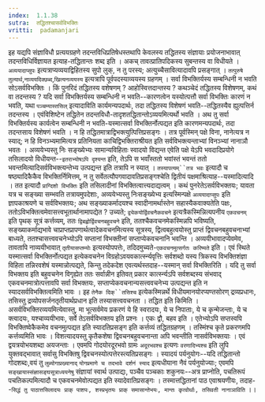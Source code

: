 ```yaml
---
index:  1.1.38
sutra:  तद्धितश्चासर्वविभक्तिः
vritti:  padamanjari
---
```


इह यद्यपि संज्ञाविधौ प्रत्ययग्रहणे तदन्तविधिप्रतिषेधस्तथापि केवलस्य तद्धितस्य संज्ञायाः प्रयोजनाभावात् तदन्तविधिर्विज्ञायत इत्याह-तद्धितान्तः शब्द इति । अकच् तावत्प्रातिपदिकस्य सुबन्तस्य वा विधीयते । `अव्ययादाप्सुपः` इत्यत्राप्यव्ययाद्विहितस्य सुपो लुक्, न तु परस्य; अत्युच्चैसावित्यादावपि प्रसङ्गात् । `तत्पुरुषे तुल्यार्थ`,`नाव्ययदिक्छब्द`,`खित्यनव्ययस्य` इत्यत्रापि पूर्वपदस्याव्ययस्य ग्रहणम् । सर्वा विभक्तिर्यस्य सम्बन्धिनी न भवति सोऽसर्वविभक्तिः ।
किं पुनरिदं तद्धितस्य वशेषणम् ? आहोस्वित्तदान्तस्य ? कथञ्चेदं तद्धितस्य विशेषणम्, कथं वा तदन्तस्य ? यदि सर्वा विभक्तिर्यस्य सम्बन्धिनी न भवति--कारणत्वेन यस्योत्पत्तौ सर्वा विभक्तिः कारणं न भवति, यथा `पञ्चम्यास्तसिल्` इत्यादाविति कार्यमन्यपदार्थः, तदा तद्धितस्य विशेषणं भवति--तद्धितस्यैव ह्युत्पत्तिर्न तदन्तस्य । एवंविशिष्टेन तद्धितेन तदन्तविधौ-तादृशतद्धितान्तोऽव्ययमित्यर्थो भवति । अथ तु सर्वा विभक्तिर्यस्य कार्यत्वेन सम्बन्धिनी न भवति-यस्मात्सर्वा विभक्तिर्नोत्पद्यत इति कारणमन्यपदार्थः, तदा तदन्तसाय विशेषणं भवति । न हि तद्धितमात्राद्विभक्त्युत्पित्तिप्रसङ्गः । तत्र पूर्वस्मिन् पक्षे विना, नानेत्यत्र न स्याद्; न हि विनञ्भ्यमामित्यत्र प्रतिनियता काचिद्विभक्तिराश्रीयत इति सर्वविभक्त्यन्ताभ्यां विनञ्भ्यां नानाञौ भवतः । अव्ययेभ्यस्तु निः सङ्ख्येभ्यः सामान्यविहिताः स्वादयो विद्यन्त एवेति पक्षे येऽपि भवदादिप्रयोगे तसिलादयो विधीयन्त--`इतराभ्योषऽपि दृश्यन्त` इति, तेऽपि स भवाँस्ततो भवांस्तं भवन्तं ततो भवन्तमित्यादिसर्वविभक्त्यन्तेभ्य उत्पद्यन्त इति तत्रापि न स्यात् । `तस्यापत्यम्``तत्र भवः` इत्यादौ च षष्ठ्यादिकैकैव विभक्तिर्निमित्तम्, न तु सर्वेतत्यौपगवादावतिप्रसङ्गश्चेति द्वितीयं पक्षमाश्रित्याह--यस्मादित्यादि । तत इत्यादौ `प्राग्दिशो विभक्तिः` इति तसिलादीनां विभक्तित्वात्त्यदाद्यत्वम् ।
कथं पुनरेतेऽसर्वविभक्तयः; यावता यत्र च सङ्ख्या सम्भवति तत्रायमुपदेशाः, अव्ययेभ्यस्तु निःसङ्ख्येभ्य इत्यस्मिन्पक्षे `अव्ययादाप्सुपः` इति ज्ञापकाश्रयणे च सर्वविभक्तयः; अथ सङ्ख्याकर्मादयश्च स्वादीनामर्थास्तेन सहास्यैकवाक्यतेति पक्षः, ततोऽविभक्तित्वमेवासत्त्वभूतार्थानामापद्येत ? उच्यते; `द्व्येकयोर्द्विवचनैकवचने` इत्यत्रैकस्मिन्नित्यपनीय `एकवचनम्` इति पृथक् सूत्रं कर्त्तव्यम्, ततः `द्विबह्वोर्द्विवचनबहुवचने` इति, ततश्चैकवचनमेकस्मिन्नपि भविष्यति, सङ्ख्याकर्माद्यभावे चाप्राप्तप्रापणार्थत्वादेकवचनमित्यस्य सूत्रस्य, द्वित्वबहुत्वयोस्तु प्राप्तं द्विवचनबहुवचनाभ्यां बाध्यते, ततश्चासत्त्ववचनेभ्योऽपि सप्तानां विभक्तीनां सप्ताप्येकवचनानि भवन्ति । अव्ययीभावादप्येवमेव, तावतापि नाव्ययीभावात् `तृतीयासप्तम्योः` इत्यस्योपपत्तेः, तदिदमुच्यते-`एकवचनमुत्सर्गतः करिष्यते` इति । एवं स्थिते यस्मात्सर्वा विभक्तिर्नोत्पद्यत इत्येकवचनेन विग्रहोऽवयवकार्त्स्न्यवृत्तिः सर्वशब्दो यस्य त्रिकस्य विभक्तिशंज्ञा विहिता तन्निरवशेषं यस्मान्नोत्पद्यते, किन्तु तदेकदेश एवत्यर्थस्तदाह--यस्मान् सर्वा विभक्तिरिति । यदि तु सर्वा विभक्तय इति बहुवचनेन विगृह्येत ततः सर्वान्नीन इतिवत् प्रकार कार्त्स्न्यऽपि सर्वशब्दस्य संभवाद् एकवचनमात्रोत्पत्तावपि सर्वा विभक्तयः, सप्ताप्येकवचनान्यसत्त्ववचनेभ्य उत्पद्यन्त इति न स्यादसर्वविभक्तित्वमिति भावः । इह `तेनैक दिक्``तसिश्च` इत्येकस्मिन्नर्थे विधीयमानयोरप्यण्तसोरण् द्रव्यप्रधानः, तसिस्तु द्रव्योपसर्जनतृतीयार्थप्रधान इति तस्यासत्त्ववचनता ।
तद्धित इति किमिति । असर्वविभक्तिरव्ययमित्येवास्तु, मा भूत्सर्वमेय प्रकरणं ये हि स्वरादयः, ये च निपाताः, ये च कृन्मेजन्ताः, ये च क्त्वादयः, यश्चाव्ययीभावः, सर्वे तेऽसर्वविभक्तय इति प्रश्नः । एकः द्वौ, बहव इति । एतेभ्योऽपि सप्तस्वपि विभक्तिष्वेकैकमेव वचनमुत्पद्यत इति स्यादतिप्रसङ्ग इति कर्त्तव्यं तद्धितग्रहणम् । तस्मिंश्च कृते प्रकरणमपि कर्त्तव्यमिति भावः । विशत्यादयस्तु कृतैकशेषा द्विवचनबहुवचनान्ता अपि भवन्तीति नासर्वविभक्तयाः । एवं द्वयत्रयोभयशब्दा अयजन्ताः । एवमपि गोदयोरदूरभवो ग्रामः `अदूरभवश्च` इत्यणः `वरणादिभ्यश्च` इति लुपि युक्तवद्भावात् सर्वासु विभक्तिषु द्विवचनस्योत्पत्तेरस्त्यतिप्रसङ्गः । स्यादयं पर्यनुयोगः--यदि तद्धितान्तो गोदशब्दः,वयं तु `लुब्योगाप्रख्यानाद्` `योगप्रमाणे च तदभावे दर्शनं स्याद` इत्यधीयाना नैवं पर्यनुयोज्याः; एवमपि `सङ्खायास्संज्ञासङ्घसूत्राध्ययनेषु` संज्ञायां स्वार्थ उत्पाद्यः, पञ्चैव पञ्चकाः शकुनयः--अत्र प्राप्नोति, पचतिरूपं पचतिकल्पमित्यादौ च एकवचनमेवोत्पद्यत इति स्यादेवातिप्रसङ्गः । तस्मात्तद्धितानां पाठ एवाश्रयणीयः, तदाह--`सिद्धं तु पाठात्तसिलादयः प्राक् पाशपः, शस्प्रभृतयः प्राक् समासान्तेभयः, मान्तः कृत्वोर्थाः, तसिवती नानाञाविति` ।।
